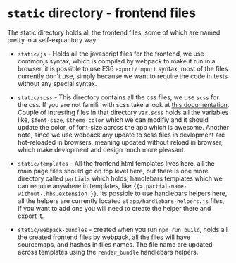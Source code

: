 # `static` directory - frontend files

The static directory holds all the frontend files,
some of which are named pretty in a self-explantory way:
  * `static/js` - Holds all the javascript files for the frontend,
  we use commonjs syntax, which is compiled by webpack to make it run in
  a browser, it is possible to use ES6 `export/import` syntax, most of the files
  currently don't use, simply because we want to require the code in tests
  without any special syntax.

  * `static/scss` - This directory contains all the css files, we use `scss` for the
  css. If you are not familir with scss take a look at [this documentation](https://sass-lang.com/guide).
  Couple of intresting files in that directory `var.scss` holds all the variables like, `$font-size`, `$theme-color`
  which we can modifiy and it should update the color, of font-size across the app which is awesome.
  Another note, since we use webpack any update to scss files in devlopment are hot-reloaded in browsers,
  meaning updated without reload in browser, which make devlopment and design much more pleasant.

  * `static/templates` - All the frontend html templates lives here, all the main page files should
  go on top level here, but there is one more directory called `partials` which holds, handlebars templates
  which we can require anywhere in templates, like `{{> partial-name-without-.hbs.extension }}`. Its possible
  to use handlebars helpers here, all the helpers are currently located at `app/handlebars-helpers.js` files,
  if you want to add one you will need to create the helper there and export it.
  <!-- TODO: Add a note about render_bundle handlebars helper. -->

  * `static/webpack-bundles` - created when you run `npm run build`, holds all the created frontend
  files by webpack, all the files will have sourcemaps, and hashes in files names. The file name are updated
  across templates using the `render_bundle` handlebars helpers.

<!-- TODO: Add a section explaining the webpack process. -->

